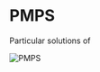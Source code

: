 
# PMPS

Particular solutions of 

![PMPS](https://user-images.githubusercontent.com/17957758/112799991-a65a4400-90a1-11eb-9fb7-ed5a479e3bc5.png)
